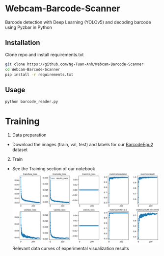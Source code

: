 # Webcam-Barcode-Scanner
Barcode detection with Deep Learning (YOLOv5) and decoding barcode using Pyzbar in Python

## Installation
Clone repo and install requirements.txt
```bash
git clone https://github.com/Ng-Tuan-Anh/Webcam-Barcode-Scanner
cd Webcam-Barcode-Scanner
pip install -r requirements.txt
```

## Usage
```bash
python barcode_reader.py
```

# Training
1. Data preparation
- Download the images (train, val, test) and labels for our [BarcodeEpu2](https://doi.org/10.5281/zenodo.7465864) dataset
2. Train
- See the Training section of our notebook 
![alt text](https://raw.githubusercontent.com/Ng-Tuan-Anh/Webcam-Barcode-Scanner/main/results.png)
Relevant data curves of experimental visualization results

